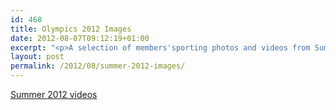 ```yaml
---
id: 468
title: Olympics 2012 Images
date: 2012-08-07T09:12:19+01:00
excerpt: "<p>A selection of members'sporting photos and videos from Summer 2012..</p>"
layout: post
permalink: /2012/08/summer-2012-images/
---
```

</p> 

<a href="http://www.youtube.com/user/CLCStridersRaces" target="_blank" rel="nofollow">Summer 2012 videos</a>